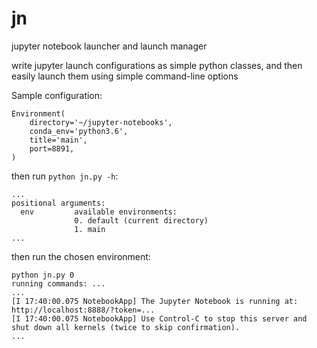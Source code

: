 # jn
jupyter notebook launcher and launch manager

write jupyter launch configurations as simple python classes, and then easily launch them using simple command-line options

Sample configuration:

    Environment(
        directory='~/jupyter-notebooks',
        conda_env='python3.6',
        title='main',
        port=8891,
    )

then run `python jn.py -h`:

	...
	positional arguments:
	  env         available environments:
	              0. default (current directory)
	              1. main
	...

then run the chosen environment:

	python jn.py 0
	running commands: ...
	...
	[I 17:40:00.075 NotebookApp] The Jupyter Notebook is running at: http://localhost:8888/?token=...
	[I 17:40:00.075 NotebookApp] Use Control-C to stop this server and shut down all kernels (twice to skip confirmation).
	...
